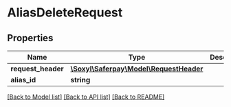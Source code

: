 # AliasDeleteRequest

## Properties
Name | Type | Description | Notes
------------ | ------------- | ------------- | -------------
**request_header** | [**\Soxyl\Saferpay\Model\RequestHeader**](RequestHeader.md) |  | 
**alias_id** | **string** |  | 

[[Back to Model list]](../README.md#documentation-for-models) [[Back to API list]](../README.md#documentation-for-api-endpoints) [[Back to README]](../README.md)


